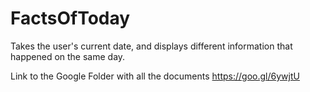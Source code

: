 # FactsOfToday
Takes the user's current date, and displays different information that happened on the same day.

Link to the Google Folder with all the documents
https://goo.gl/6ywjtU

